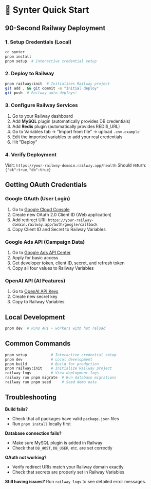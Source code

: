 # 🚀 Synter Quick Start

## 90-Second Railway Deployment

### 1. Setup Credentials (Local)
```bash
cd synter
pnpm install
pnpm setup  # Interactive credential setup
```

### 2. Deploy to Railway
```bash
pnpm railway:init  # Initializes Railway project
git add . && git commit -m "Initial deploy"
git push  # Railway auto-deploys!
```

### 3. Configure Railway Services
1. Go to your Railway dashboard
2. Add **MySQL** plugin (automatically provides DB credentials)
3. Add **Redis** plugin (automatically provides REDIS_URL)
4. Go to Variables tab → "Import from file" → upload `.env.example`
5. Edit the imported variables to add your real credentials
6. Hit "Deploy"

### 4. Verify Deployment
Visit: `https://your-railway-domain.railway.app/health`
Should return: `{"ok":true,"db":true}`

## Getting OAuth Credentials

### Google OAuth (User Login)
1. Go to [Google Cloud Console](https://console.cloud.google.com/apis/credentials)
2. Create new OAuth 2.0 Client ID (Web application)
3. Add redirect URI: `https://your-railway-domain.railway.app/auth/google/callback`
4. Copy Client ID and Secret to Railway Variables

### Google Ads API (Campaign Data)
1. Go to [Google Ads API Center](https://ads.google.com/aw/apicenter)
2. Apply for basic access
3. Get developer token, client ID, secret, and refresh token
4. Copy all four values to Railway Variables

### OpenAI API (AI Features)
1. Go to [OpenAI API Keys](https://platform.openai.com/account/api-keys)
2. Create new secret key
3. Copy to Railway Variables

## Local Development
```bash
pnpm dev  # Runs API + workers with hot reload
```

## Common Commands
```bash
pnpm setup           # Interactive credential setup
pnpm dev             # Local development
pnpm build           # Build for production
pnpm railway:init    # Initialize Railway project
railway logs         # View deployment logs
railway run pnpm migrate  # Run database migrations
railway run pnpm seed     # Seed demo data
```

## Troubleshooting

**Build fails?**
- Check that all packages have valid `package.json` files
- Run `pnpm install` locally first

**Database connection fails?**
- Make sure MySQL plugin is added in Railway
- Check that `DB_HOST`, `DB_USER`, etc. are set correctly

**OAuth not working?**
- Verify redirect URIs match your Railway domain exactly
- Check that secrets are properly set in Railway Variables

**Still having issues?**
Run `railway logs` to see detailed error messages.
